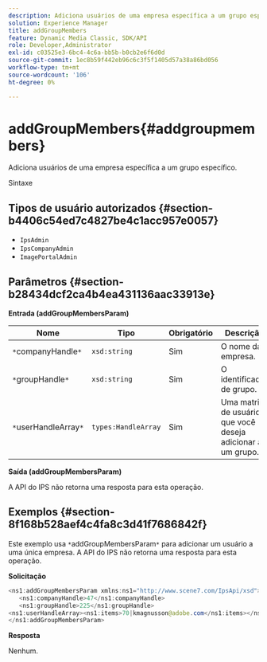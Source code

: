 ```yaml
---
description: Adiciona usuários de uma empresa específica a um grupo específico.
solution: Experience Manager
title: addGroupMembers
feature: Dynamic Media Classic, SDK/API
role: Developer,Administrator
exl-id: c03525e3-6bc4-4c6a-bb5b-b0cb2e6f6d0d
source-git-commit: 1ec8b59f442eb96c6c3f5f1405d57a38a86bd056
workflow-type: tm+mt
source-wordcount: '106'
ht-degree: 0%

---
```


# addGroupMembers{#addgroupmembers}

Adiciona usuários de uma empresa específica a um grupo específico.

Sintaxe

## Tipos de usuário autorizados {#section-b4406c54ed7c4827be4c1acc957e0057}

* `IpsAdmin`
* `IpsCompanyAdmin`
* `ImagePortalAdmin`

## Parâmetros {#section-b28434dcf2ca4b4ea431136aac33913e}

**Entrada (addGroupMembersParam)**

| Nome | Tipo | Obrigatório | Descrição |
|---|---|---|---|
| `*`companyHandle`*` | `xsd:string` | Sim | O nome da empresa. |
| `*`groupHandle`*` | `xsd:string` | Sim | O identificador de grupo. |
| `*`userHandleArray`*` | `types:HandleArray` | Sim | Uma matriz de usuários que você deseja adicionar a um grupo. |

**Saída (addGroupMembersParam)**

A API do IPS não retorna uma resposta para esta operação.

## Exemplos {#section-8f168b528aef4c4fa8c3d41f7686842f}

Este exemplo usa `*`addGroupMembersParam`*` para adicionar um usuário a uma única empresa. A API do IPS não retorna uma resposta para esta operação.

**Solicitação**

```java
<ns1:addGroupMembersParam xmlns:ns1="http://www.scene7.com/IpsApi/xsd">
   <ns1:companyHandle>47</ns1:companyHandle>
   <ns1:groupHandle>225</ns1:groupHandle>
<ns1:userHandleArray><ns1:items>70|kmagnusson@adobe.com</ns1:items></ns1:userHandleArray>
</ns1:addGroupMembersParam>
```

**Resposta**

Nenhum.
